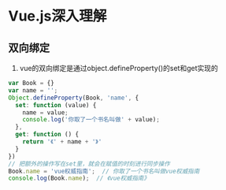 # Vue.js深入理解
## 双向绑定
1. vue的双向绑定是通过object.defineProperty()的set和get实现的
```js
var Book = {}
var name = '';
Object.defineProperty(Book, 'name', {
  set: function (value) {
    name = value;
    console.log('你取了一个书名叫做' + value);
  },
  get: function () {
    return '《' + name + '》'
  }
})
// 把额外的操作写在set里，就会在赋值的时刻进行同步操作
Book.name = 'vue权威指南';  // 你取了一个书名叫做vue权威指南
console.log(Book.name);  // 《vue权威指南》
```
